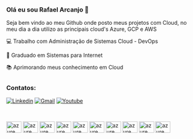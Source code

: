 ### Olá eu sou Rafael Arcanjo 👋

 Seja bem vindo ao meu Github onde posto meus projetos com Cloud, no meu dia a dia utilizo as principais cloud's Azure, GCP e AWS

💻 Trabalho com Administração de Sistemas Cloud - DevOps

🔭 Graduado em Sistemas para Internet

📚 Aprimorando meus conhecimento em Cloud 
##
### Contatos:

[![Linkedin](https://img.shields.io/badge/LinkedIn-0077B5?style=for-the-badge&logo=linkedin&logoColor=white)](https://www.linkedin.com/in/rafael-arcanjo-oliveira/)
[![Gmail](https://img.shields.io/badge/Gmail-D14836?style=for-the-badge&logo=gmail&logoColor=white)](mailto:arcanjor411@gmail.com)
[![Youtube](https://img.shields.io/badge/YouTube-FF0000?style=for-the-badge&logo=youtube&logoColor=white)](https://www.youtube.com)

##

<div style="display: inline_block"><br>
  <img align="center" alt="azure" height="30" width="40" src="https://cdn.jsdelivr.net/gh/devicons/devicon/icons/terraform/terraform-original.svg" />
  <img align="center" alt="azure" height="30" width="40" src="https://cdn.jsdelivr.net/gh/devicons/devicon/icons/azure/azure-original.svg">
  <img align="center" alt="azure" height="30" width="40" src="https://cdn.jsdelivr.net/gh/devicons/devicon/icons/python/python-original.svg">
  <img align="center" alt="azure" height="30" width="40" src="https://cdn.jsdelivr.net/gh/devicons/devicon/icons/docker/docker-original.svg">
  <img align="center" alt="azure" height="30" width="40" src="https://cdn.jsdelivr.net/gh/devicons/devicon/icons/jenkins/jenkins-original.svg">
  <img align="center" alt="azure" height="30" width="40" src="https://cdn.jsdelivr.net/gh/devicons/devicon/icons/kubernetes/kubernetes-plain.svg">
  <img align="center" alt="azure" height="30" width="40" src="https://cdn.jsdelivr.net/gh/devicons/devicon/icons/googlecloud/googlecloud-original.svg" />
  <img align="center" alt="azure" height="30" width="40" src="https://cdn.jsdelivr.net/gh/devicons/devicon/icons/amazonwebservices/amazonwebservices-original.svg" />
  <img align="center" alt="azure" height="30" width="40" src="https://cdn.jsdelivr.net/gh/devicons/devicon/icons/mysql/mysql-original-wordmark.svg" />
  <img align="center" alt="azure" height="30" width="40"  src="https://cdn.jsdelivr.net/gh/devicons/devicon/icons/postgresql/postgresql-original-wordmark.svg" />
          
          
          
          
        
  
  
  
  
  
 </div>
